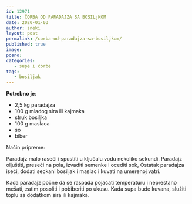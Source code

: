 ```yaml
---
id: 12971
title: ČORBA OD PARADAJZA SA BOSILjKOM
date: 2020-01-03
author: sneki
layout: post
permalink: /corba-od-paradajza-sa-bosiljkom/
published: true
image: 
posno: 
categories:
   - supe i čorbe
tags:
   - bosiljak
---
```

**Potrebno je**:

* 2,5 kg paradajza 
* 100 g mladog sira ili kajmaka
* struk bosiljka
* 100 g maslaca 
* so
* biber


Način pripreme:

Paradajz malo raseći i spustiti u ključalu vodu nekoliko sekundi. Paradajz oljuštiti, preseći na pola,
izvaditi semenke i ocediti sok, Ostatak paradajza iseći, dodati seckani bosiljak i maslac i kuvati na umerenoj vatri. 

Kada paradajz počne da se raspada pojačati temperaturu i neprestano mešati, zatim posoliti i pobiberiti
po ukusu. Kada supa bude kuvana, služiti toplu sa dodatkom sira ili kajmaka.


  

